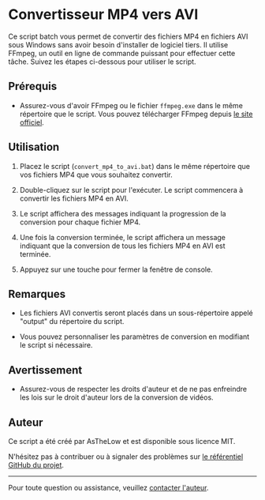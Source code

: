 # Convertisseur MP4 vers AVI

Ce script batch vous permet de convertir des fichiers MP4 en fichiers AVI sous Windows sans avoir besoin d'installer de logiciel tiers. Il utilise FFmpeg, un outil en ligne de commande puissant pour effectuer cette tâche. Suivez les étapes ci-dessous pour utiliser le script.

## Prérequis

- Assurez-vous d'avoir FFmpeg ou le fichier `ffmpeg.exe` dans le même répertoire que le script. Vous pouvez télécharger FFmpeg depuis [le site officiel](https://ffmpeg.org/download.html).

## Utilisation

1. Placez le script (`convert_mp4_to_avi.bat`) dans le même répertoire que vos fichiers MP4 que vous souhaitez convertir.

2. Double-cliquez sur le script pour l'exécuter. Le script commencera à convertir les fichiers MP4 en AVI.

3. Le script affichera des messages indiquant la progression de la conversion pour chaque fichier MP4.

4. Une fois la conversion terminée, le script affichera un message indiquant que la conversion de tous les fichiers MP4 en AVI est terminée.

5. Appuyez sur une touche pour fermer la fenêtre de console.

## Remarques

- Les fichiers AVI convertis seront placés dans un sous-répertoire appelé "output" du répertoire du script.

- Vous pouvez personnaliser les paramètres de conversion en modifiant le script si nécessaire.

## Avertissement

- Assurez-vous de respecter les droits d'auteur et de ne pas enfreindre les lois sur le droit d'auteur lors de la conversion de vidéos.

## Auteur

Ce script a été créé par AsTheLow et est disponible sous licence MIT.

N'hésitez pas à contribuer ou à signaler des problèmes sur [le référentiel GitHub du projet](https://github.com/AsTheLow/mp4toavi/).

---
Pour toute question ou assistance, veuillez [contacter l'auteur](mailto:theogauthr@gmail.com).
